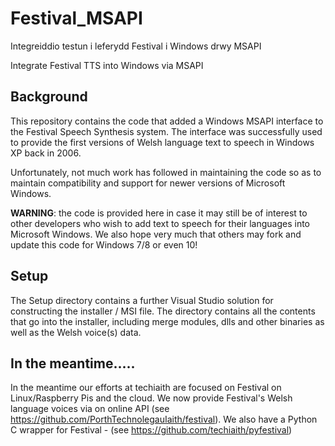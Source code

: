 # Festival_MSAPI

Integreiddio testun i leferydd Festival i Windows drwy MSAPI 

Integrate Festival TTS into Windows via MSAPI

## Background
This repository contains the code that added a Windows MSAPI interface to the Festival Speech Synthesis system. The
interface was successfully used to provide the first versions of Welsh language text to speech in Windows XP back in 2006.

Unfortunately, not much work has followed in maintaining the code so as to maintain compatibility and support for newer versions of
Microsoft Windows. 

**WARNING**: the code is provided here in case it may still be of interest to other developers who wish to add text to speech 
for their languages into Microsoft Windows. We also hope very much that others may fork and update this
code for Windows 7/8 or even 10!

## Setup
The Setup directory contains a further Visual Studio solution for constructing the installer / MSI file. The directory contains all the contents that go into the installer, including merge modules, dlls and other binaries as well as the Welsh voice(s) data.


## In the meantime.....
In the meantime our efforts at techiaith are focused on Festival on Linux/Raspberry Pis and the cloud. We now provide
Festival's Welsh language voices via on online API (see https://github.com/PorthTechnolegauIaith/festival). We also have 
a Python C wrapper for Festival - (see https://github.com/techiaith/pyfestival)

